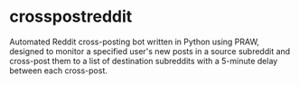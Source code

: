 # crosspostreddit
Automated Reddit cross-posting bot written in Python using PRAW, designed to monitor a specified user's new posts in a source subreddit and cross-post them to a list of destination subreddits with a 5-minute delay between each cross-post.
